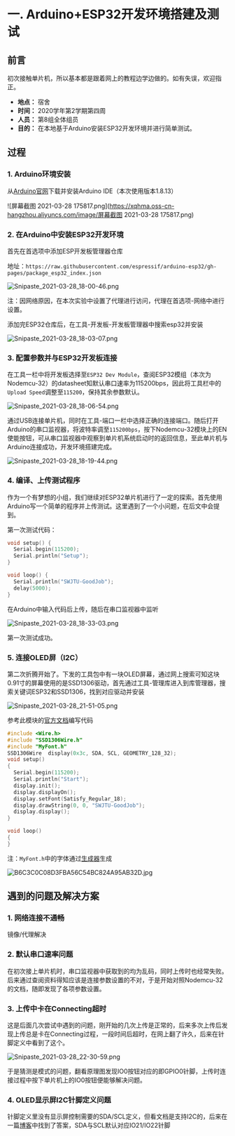 # 一. Arduino+ESP32开发环境搭建及测试

## 前言

初次接触单片机，所以基本都是跟着网上的教程边学边做的。如有失误，欢迎指正。

- **地点：** 宿舍
- **时间：** 2020学年第2学期第四周
- **人员：** 第8组全体组员
- **目的：** 在本地基于Arduino安装ESP32开发环境并进行简单测试。

## 过程

### 1. Arduino环境安装

从[Arduino官网](https://www.arduino.cc/en/software)下载并安装Arduino IDE（本次使用版本1.8.13）

![屏幕截图 2021-03-28 175817.png](https://xqhma.oss-cn-hangzhou.aliyuncs.com/image/屏幕截图 2021-03-28 175817.png)

### 2. 在Arduino中安装ESP32开发环境

首先在首选项中添加ESP开发板管理器仓库

地址：`https://raw.githubusercontent.com/espressif/arduino-esp32/gh-pages/package_esp32_index.json`

![Snipaste_2021-03-28_18-00-46.png](https://xqhma.oss-cn-hangzhou.aliyuncs.com/image/Snipaste_2021-03-28_18-00-46.png)

注：因网络原因，在本次实验中设置了代理进行访问，代理在首选项-网络中进行设置。

添加完ESP32仓库后，在工具-开发板-开发板管理器中搜索esp32并安装

![Snipaste_2021-03-28_18-03-07.png](https://xqhma.oss-cn-hangzhou.aliyuncs.com/image/Snipaste_2021-03-28_18-03-07.png)

### 3. 配置参数并与ESP32开发板连接

在工具一栏中将开发板选择至`ESP32 Dev Module`，查阅ESP32模组（本次为Nodemcu\-32）的datasheet知默认串口速率为115200bps，因此将工具栏中的`Upload Speed`调整至`115200`，保持其余参数默认。

![Snipaste_2021-03-28_18-06-54.png](https://xqhma.oss-cn-hangzhou.aliyuncs.com/image/Snipaste_2021-03-28_18-06-54.png)

通过USB连接单片机，同时在工具-端口一栏中选择正确的连接端口。随后打开Arduino的串口监视器，将波特率调至`115200bps`，按下Nodemcu-32模块上的EN使能按钮，可从串口监视器中观察到单片机系统启动时的返回信息，至此单片机与Arduino连接成功，开发环境搭建完成。

![Snipaste_2021-03-28_18-19-44.png](https://xqhma.oss-cn-hangzhou.aliyuncs.com/image/Snipaste_2021-03-28_18-19-44.png)

### 4. 编译、上传测试程序

作为一个有梦想的小组，我们继续对ESP32单片机进行了一定的探索。首先使用Arduino写一个简单的程序并上传测试。这里遇到了一个小问题，在后文中会提到。

第一次测试代码：

```c
void setup() {
  Serial.begin(115200);
  Serial.println("Setup");
}

void loop() {
  Serial.println("SWJTU-GoodJob");
  delay(5000);
}
```

在Arduino中输入代码后上传，随后在串口监视器中监听

![Snipaste_2021-03-28_18-33-03.png](https://xqhma.oss-cn-hangzhou.aliyuncs.com/image/Snipaste_2021-03-28_18-33-03.png)

第一次测试成功。

### 5. 连接OLED屏（I2C）

第二次折腾开始了。下发的工具包中有一块OLED屏幕，通过网上搜索可知这块0.91寸的屏幕使用的是SSD1306驱动，首先通过工具-管理库进入到库管理器，搜索关键词ESP32和SSD1306，找到对应驱动并安装

![Snipaste_2021-03-28_21-51-05.png](https://xqhma.oss-cn-hangzhou.aliyuncs.com/image/Snipaste_2021-03-28_21-51-05.png)

参考此模块的[官方文档](https://github.com/ThingPulse/esp8266-oled-ssd1306)编写代码

```c
#include <Wire.h>
#include "SSD1306Wire.h"
#include "MyFont.h"
SSD1306Wire  display(0x3c, SDA, SCL, GEOMETRY_128_32);
void setup()
{
  Serial.begin(115200); 
  Serial.println("Start");
  display.init();
  display.displayOn();
  display.setFont(Satisfy_Regular_18);
  display.drawString(0, 0, "SWJTU-GoodJob");
  display.display();
}

void loop()
{
}
```

注：`MyFont.h`中的字体通过[生成器](http://oleddisplay.squix.ch/)生成

![B6C3C0C08D3FBA56C54BC824A95AB32D.jpg](https://xqhma.oss-cn-hangzhou.aliyuncs.com/image/B6C3C0C08D3FBA56C54BC824A95AB32D.jpg)

## 遇到的问题及解决方案

### 1. 网络连接不通畅

镜像/代理解决

### 2. 默认串口速率问题

在初次接上单片机时，串口监视器中获取到的均为乱码，同时上传时也经常失败。后来通过查阅资料得知应该是连接参数设置的不对，于是开始对照Nodemcu-32的文档，随即发现了各项参数设置。

### 3. 上传中卡在Connecting超时

这是后面几次尝试中遇到的问题，刚开始的几次上传是正常的，后来多次上传后发现上传总是卡在Connecting过程，一段时间后超时，在网上翻了许久，后来在针脚定义中看到了这个。

![Snipaste_2021-03-28_22-30-59.png](https://xqhma.oss-cn-hangzhou.aliyuncs.com/image/Snipaste_2021-03-28_22-30-59.png)

于是猜测是模式的问题，翻看原理图发现IO0按钮对应的即GPIO0针脚，上传时连接过程中按下单片机上的IO0按钮便能够解决问题。

### 4. OLED显示屏I2C针脚定义问题

针脚定义里没有显示屏控制需要的SDA/SCL定义，但看文档是支持I2C的，后来在一篇[博客](https://blog.csdn.net/quangui666/article/details/81483645)中找到了答案，SDA与SCL默认对应IO21/IO22针脚